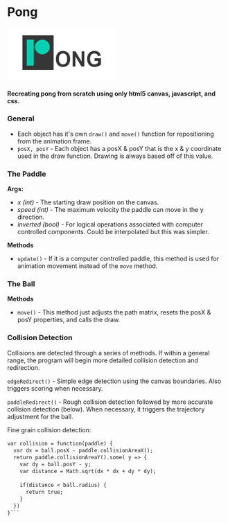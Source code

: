 

# Pong

![Pong logo](./assets/title.png?raw=true)

#### Recreating pong from scratch using only html5 canvas, javascript, and css.


### General
- Each object has it's own `draw()` and `move()` function for repositioning from the animation frame.
- `posX, posY` - Each object has a posX & posY that is the x & y coordinate used in the draw function. Drawing is always based off of this value.

### The Paddle

**Args:**
- _x (int)_ - The starting draw position on the canvas.
- _speed (int)_ - The maximum velocity the paddle can move in the y direction.
- _inverted (bool)_ - For logical operations associated with computer controlled components. Could be interpolated but this was simpler.

**Methods**
 - `update()` - If it is a computer controlled paddle, this method is used for animation movement instead of the `move` method.

### The Ball

**Methods**

- `move()` - This method just adjusts the path matrix, resets the posX & posY properties, and calls the draw.


### Collision Detection

Collisions are detected through a series of methods. If within a general range, the program will begin more detailed collision detection and redirection.

`edgeRedirect()` - Simple edge detection using the canvas boundaries. Also triggers scoring when necessary.

`paddleRedirect()` - Rough collision detection followed by more accurate collision detection (below). When necessary, it triggers the trajectory adjustment for the ball.


Fine grain collision detection:
```
var collision = function(paddle) {
  var dx = ball.posX - paddle.collisionAreaX();
  return paddle.collisionAreaY().some( y => {
    var dy = ball.posY - y;
    var distance = Math.sqrt(dx * dx + dy * dy);

    if(distance < ball.radius) {
      return true;
    }
  })
}```
